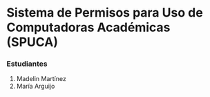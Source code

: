 <h1>Sistema de Permisos para Uso de Computadoras Académicas (SPUCA)</h1>
<h3>Estudiantes</h3>
<ol>
  <li>Madelin Martínez</li>
  <li>María Arguijo</li>
</ol>
